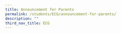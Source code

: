 ```yaml
---
title: Announcement for Parents
permalink: /students/ECG/announcement-for-parents/
description: ""
third_nav_title: ECG
---
```

